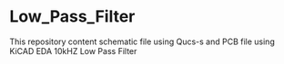 # Low_Pass_Filter
This repository content schematic file using Qucs-s and PCB file using KiCAD EDA
10kHZ Low Pass Filter

